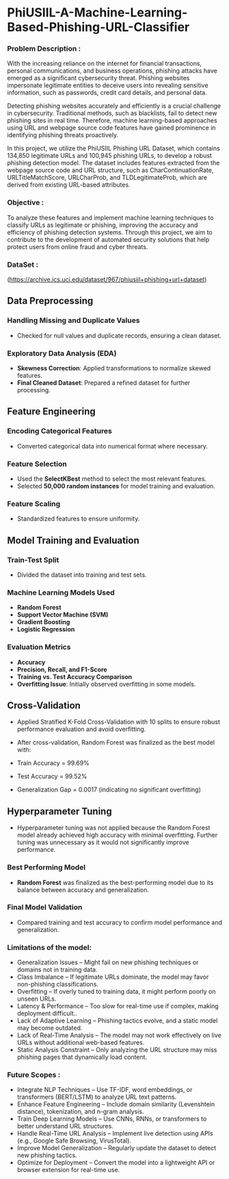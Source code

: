 # PhiUSIIL-A-Machine-Learning-Based-Phishing-URL-Classifier

### Problem Description :
With the increasing reliance on the internet for financial transactions, personal communications, and business operations, phishing attacks have emerged as a significant cybersecurity threat. Phishing websites impersonate legitimate entities to deceive users into revealing sensitive information, such as passwords, credit card details, and personal data.

Detecting phishing websites accurately and efficiently is a crucial challenge in cybersecurity. Traditional methods, such as blacklists, fail to detect new phishing sites in real time. Therefore, machine learning-based approaches using URL and webpage source code features have gained prominence in identifying phishing threats proactively.

In this project, we utilize the PhiUSIIL Phishing URL Dataset, which contains 134,850 legitimate URLs and 100,945 phishing URLs, to develop a robust phishing detection model. The dataset includes features extracted from the webpage source code and URL structure, such as CharContinuationRate, URLTitleMatchScore, URLCharProb, and TLDLegitimateProb, which are derived from existing URL-based attributes.

### Objective :
To analyze these features and implement machine learning techniques to classify URLs as legitimate or phishing, improving the accuracy and efficiency of phishing detection systems. Through this project, we aim to contribute to the development of automated security solutions that help protect users from online fraud and cyber threats.

### DataSet :
(https://archive.ics.uci.edu/dataset/967/phiusiil+phishing+url+dataset)

## Data Preprocessing

### Handling Missing and Duplicate Values
- Checked for null values and duplicate records, ensuring a clean dataset.

### Exploratory Data Analysis (EDA)
- **Skewness Correction**: Applied transformations to normalize skewed features.
- **Final Cleaned Dataset**: Prepared a refined dataset for further processing.

## Feature Engineering

### Encoding Categorical Features
- Converted categorical data into numerical format where necessary.

### Feature Selection
- Used the **SelectKBest** method to select the most relevant features.
- Selected **50,000 random instances** for model training and evaluation.

### Feature Scaling
- Standardized features to ensure uniformity.

## Model Training and Evaluation

### Train-Test Split
- Divided the dataset into training and test sets.

### Machine Learning Models Used
- **Random Forest**
- **Support Vector Machine (SVM)**
- **Gradient Boosting**
- **Logistic Regression**

### Evaluation Metrics
- **Accuracy**
- **Precision, Recall, and F1-Score**
- **Training vs. Test Accuracy Comparison**
- **Overfitting Issue**: Initially observed overfitting in some models.

## Cross-Validation

- Applied Stratified K-Fold Cross-Validation with 10 splits to ensure robust performance evaluation and avoid overfitting.

- After cross-validation, Random Forest was finalized as the best model with:

- Train Accuracy = 99.69%

- Test Accuracy = 99.52%

- Generalization Gap = 0.0017 (indicating no significant overfitting)

## Hyperparameter Tuning

- Hyperparameter tuning was not applied because the Random Forest model already achieved high accuracy with minimal overfitting. Further tuning was unnecessary as it would not significantly improve performance.

### Best Performing Model
- **Random Forest** was finalized as the best-performing model due to its balance between accuracy and generalization.

### Final Model Validation
- Compared training and test accuracy to confirm model performance and generalization.

### Limitations of the model:
* Generalization Issues – Might fail on new phishing techniques or domains not in training data.
* Class Imbalance – If legitimate URLs dominate, the model may favor non-phishing classifications.
* Overfitting – If overly tuned to training data, it might perform poorly on unseen URLs.
* Latency & Performance – Too slow for real-time use if complex, making deployment difficult..
* Lack of Adaptive Learning – Phishing tactics evolve, and a static model may become outdated.
* Lack of Real-Time Analysis – The model may not work effectively on live URLs without additional web-based features.
* Static Analysis Constraint – Only analyzing the URL structure may miss phishing pages that dynamically load content.

### Future Scopes :
* Integrate NLP Techniques – Use TF-IDF, word embeddings, or transformers (BERT/LSTM) to analyze URL text patterns.
* Enhance Feature Engineering – Include domain similarity (Levenshtein distance), tokenization, and n-gram analysis.
* Train Deep Learning Models – Use CNNs, RNNs, or transformers to better understand URL structures.
* Handle Real-Time URL Analysis – Implement live detection using APIs (e.g., Google Safe Browsing, VirusTotal).
* Improve Model Generalization – Regularly update the dataset to detect new phishing tactics.
* Optimize for Deployment – Convert the model into a lightweight API or browser extension for real-time use.
